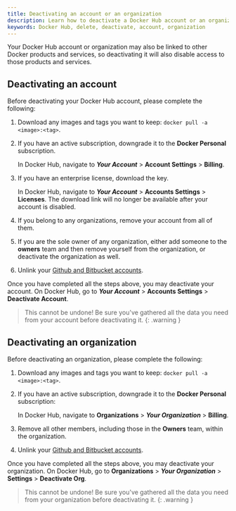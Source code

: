 ```yaml
---
title: Deactivating an account or an organization
description: Learn how to deactivate a Docker Hub account or an organization
keywords: Docker Hub, delete, deactivate, account, organization
---
```


Your Docker Hub account or organization may also be linked to other Docker products and services, so deactivating it will also disable access to those products and services.

## Deactivating an account

Before deactivating your Docker Hub account, please complete the following:

1. Download any images and tags you want to keep:
   `docker pull -a <image>:<tag>`.

2. If you have an active subscription, downgrade it to the **Docker Personal** subscription.

      In Docker Hub, navigate to **_Your Account_** > **Account Settings** > **Billing**.

3. If you have an enterprise license, download the key.

      In Docker Hub, navigate to **_Your Account_** > **Accounts Settings** > **Licenses**. The download link will no longer be available after your account is disabled.

4. If you belong to any organizations, remove your account from all of them.

5. If you are the sole owner of any organization, either add someone to the **owners** team and then remove yourself from the organization, or deactivate the organization as well.

6. Unlink your [Github and Bitbucket accounts](https://docs.docker.com/docker-hub/builds/link-source/#unlink-a-github-user-account).

Once you have completed all the steps above, you may deactivate your account. On Docker Hub, go to **_Your Account_** > **Accounts Settings** > **Deactivate Account**.

> This cannot be undone! Be sure you've gathered all the data you need from your account before deactivating it.
{: .warning }


## Deactivating an organization

Before deactivating an organization, please complete the following:

1. Download any images and tags you want to keep:
  `docker pull -a <image>:<tag>`.

2. If you have an active subscription, downgrade it to the **Docker Personal** subscription:

      In Docker Hub, navigate to **Organizations** > **_Your Organization_** > **Billing**.

3. Remove all other members, including those in the **Owners** team, within the organization.

4. Unlink your [Github and Bitbucket accounts](https://docs.docker.com/docker-hub/builds/link-source/#unlink-a-github-user-account).

Once you have completed all the steps above, you may deactivate your organization. On Docker Hub, go to **Organizations** > **_Your Organization_** > **Settings** > **Deactivate Org**.

> This cannot be undone! Be sure you've gathered all the data you need from your organization before deactivating it.
{: .warning }

